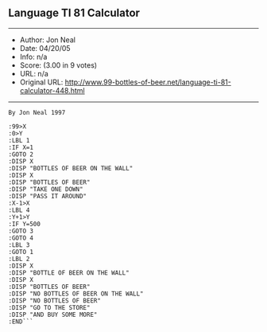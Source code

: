 
## Language TI 81 Calculator ##
---
- Author: Jon Neal
- Date: 04/20/05
- Info: n/a
- Score:  (3.00 in 9 votes)
- URL: n/a
- Original URL: http://www.99-bottles-of-beer.net/language-ti-81-calculator-448.html
---

```TI-81 Logic
By Jon Neal 1997

:99>X
:0>Y
:LBL 1
:IF X=1
:GOTO 2
:DISP X
:DISP "BOTTLES OF BEER ON THE WALL"
:DISP X
:DISP "BOTTLES OF BEER"
:DISP "TAKE ONE DOWN"
:DISP "PASS IT AROUND"
:X-1>X
:LBL 4
:Y+1>Y
:IF Y=500
:GOTO 3
:GOTO 4
:LBL 3
:GOTO 1
:LBL 2
:DISP X
:DISP "BOTTLE OF BEER ON THE WALL"
:DISP X
:DISP "BOTTLES OF BEER"
:DISP "NO BOTTLES OF BEER ON THE WALL"
:DISP "NO BOTTLES OF BEER"
:DISP "GO TO THE STORE"
:DISP "AND BUY SOME MORE"
:END```